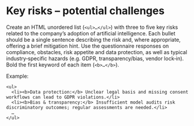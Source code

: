 # Key risks – potential challenges

Create an HTML unordered list (`<ul>…</ul>`) with three to five key risks related to the company’s adoption of artificial intelligence. Each bullet should be a single sentence describing the risk and, where appropriate, offering a brief mitigation hint. Use the questionnaire responses on compliance, obstacles, risk appetite and data protection, as well as typical industry‑specific hazards (e.g. GDPR, transparency/bias, vendor lock‑in). Bold the first keyword of each item (`<b>…</b>`).

Example:

```
<ul>
  <li><b>Data protection:</b> Unclear legal basis and missing consent workflows can lead to GDPR violations.</li>
  <li><b>Bias & transparency:</b> Insufficient model audits risk discriminatory outcomes; regular assessments are needed.</li>
  …
</ul>
```